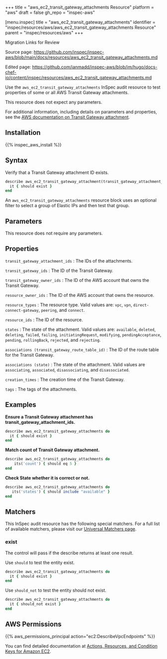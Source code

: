 +++
title = "aws_ec2_transit_gateway_attachments Resource"
platform = "aws"
draft = false
gh_repo = "inspec-aws"

[menu.inspec]
title = "aws_ec2_transit_gateway_attachments"
identifier = "inspec/resources/aws/aws_ec2_transit_gateway_attachments Resource"
parent = "inspec/resources/aws"
+++

<div class="admonition-note">
<p class="admonition-note-title">Migration Links for Review</p>
<div class="admonition-note-text">
<p>Source page: <a href="https://github.com/inspec/inspec-aws/blob/main/docs/resources/aws_ec2_transit_gateway_attachments.md">https://github.com/inspec/inspec-aws/blob/main/docs/resources/aws_ec2_transit_gateway_attachments.md</a></p>
<p>Edited page: <a href="https://github.com/ianmadd/inspec-aws/blob/im/hugo/docs-chef-io/content/inspec/resources/aws_ec2_transit_gateway_attachments.md">https://github.com/ianmadd/inspec-aws/blob/im/hugo/docs-chef-io/content/inspec/resources/aws_ec2_transit_gateway_attachments.md</a></p>
</div>
</div>


Use the `aws_ec2_transit_gateway_attachments` InSpec audit resource to test properties of some or all AWS Transit Gateway attachments.

This resource does not expect any parameters.

For additional information, including details on parameters and properties, see the [AWS documentation on Transit Gateway attachment](https://docs.aws.amazon.com/AWSCloudFormation/latest/UserGuide/aws-resource-ec2-transitgatewayattachment.html).

## Installation

{{% inspec_aws_install %}}

## Syntax

Verify that a Transit Gateway attachment ID exists.

```ruby
describe aws_ec2_transit_gateway_attachment(transit_gateway_attachment_id:'tgw-attach-006f2fd0a03d51323') do
  it { should exist }
end
```

An `aws_ec2_transit_gateway_attachments` resource block uses an optional filter to select a group of Elastic IPs and then test that group.

## Parameters

This resource does not require any parameters.

## Properties

`transit_gateway_attachment_ids`
: The IDs of the attachments.

`transit_gateway_ids`
: The ID of the Transit Gateway.

`transit_gateway_owner_ids`
: The ID of the AWS account that owns the Transit Gateway.

`resource_owner_ids`
: The ID of the AWS account that owns the resource.

`resource_types`
: The resource type. Valid values are: `vpc`, `vpn`, `direct-connect-gateway`, `peering`, and `connect`.

`resource_ids`
: The ID of the resource.

`states`
: The state of the attachment. Valid values are: `available`, `deleted`, `deleting`, `failed`, `failing`, `initiatingRequest`, `modifying`, `pendingAcceptance`, `pending`, `rollingBack`, `rejected`, and `rejecting`.

`associations (transit_gateway_route_table_id)`
: The ID of the route table for the Transit Gateway.

`associations (state)`
: The state of the attachment. Valid values are `associating`, `associated`, `disassociating`, and `disassociated`.

`creation_times`
: The creation time of the Transit Gateway.

`tags`
: The tags of the attachments.

## Examples

**Ensure a Transit Gateway attachment has transit_gateway_attachment_ids.**

```ruby
describe aws_ec2_transit_gateway_attachments do
  it { should exist }
end
```

**Match count of Transit Gateway attachment.**

```ruby
describe aws_ec2_transit_gateway_attachments do
    its('count') { should eq 5 }
end
```

**Check State whether it is correct or not.**

```ruby
describe aws_ec2_transit_gateway_attachments do
   its('states') { should include "available" }
end
```

## Matchers

This InSpec audit resource has the following special matchers. For a full list of available matchers, please visit our [Universal Matchers page](https://www.inspec.io/docs/reference/matchers/).

### exist

The control will pass if the describe returns at least one result.

Use `should` to test the entity exist.

```ruby
describe aws_ec2_transit_gateway_attachments do
  it { should exist }
end
```


Use `should_not` to test the entity should not exist.

```ruby
describe aws_ec2_transit_gateway_attachments do
  it { should_not exist }
end
```

## AWS Permissions

{{% aws_permissions_principal action="ec2:DescribeVpcEndpoints" %}}

You can find detailed documentation at [Actions, Resources, and Condition Keys for Amazon EC2](https://docs.aws.amazon.com/IAM/latest/UserGuide/list_amazonec2.html).
